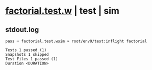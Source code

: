 # [factorial.test.w](../../../../../../tests/sdk_tests/math/factorial.test.w) | test | sim

## stdout.log
```log
pass ─ factorial.test.wsim » root/env0/test:inflight factorial

Tests 1 passed (1)
Snapshots 1 skipped
Test Files 1 passed (1)
Duration <DURATION>
```

